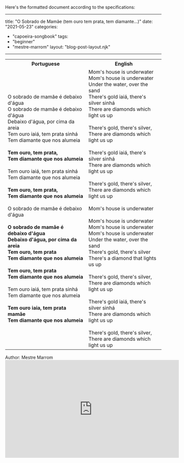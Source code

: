 Here's the formatted document according to the specifications:

---
title: "O Sobrado de Mamãe (tem ouro tem prata, tem diamante...)"
date: "2021-05-23"
categories: 
  - "capoeira-songbook"
tags: 
  - "beginner"
  - "mestre-marrom"
layout: "blog-post-layout.njk"
---

<table class="capoeira-table">
    <tr class="header-row">
        <th>Portuguese</th>
        <th>English</th>
    </tr>
    <tr>
        <td>O sobrado de mamãe é debaixo d'água<br>O sobrado de mamãe é debaixo d'água<br>Debaixo d'água, por cima da areia<br>Tem ouro iaiá, tem prata sinhá<br>Tem diamante que nos alumeia<br><br><strong>Tem ouro, tem prata,<br>Tem diamante que nos alumeia</strong><br><br>Tem ouro iaiá, tem prata sinhá<br>Tem diamante que nos alumeia<br><br><strong>Tem ouro, tem prata,<br>Tem diamante que nos alumeia</strong><br><br>O sobrado de mamãe é debaixo d'água<br><br><strong>O sobrado de mamãe é debaixo d'água<br>Debaixo d'água, por cima da areia<br>Tem ouro, tem prata<br>Tem diamante que nos alumeia</strong><br><br><strong>Tem ouro, tem prata<br>Tem diamante que nos alumeia</strong><br><br>Tem ouro iaiá, tem prata sinhá<br>Tem diamante que nos alumeia<br><br><strong>Tem ouro iaia, tem prata mamãe<br>Tem diamante que nos alumeia</strong></td>
        <td>Mom's house is underwater<br>Mom's house is underwater<br>Under the water, over the sand<br>There's gold iaiá, there's silver sinhá<br>There are diamonds which light us up<br><br>There's gold, there's silver,<br>There are diamonds which light us up<br><br>There's gold iaiá, there's silver sinhá<br>There are diamonds which light us up<br><br>There's gold, there's silver,<br>There are diamonds which light us up<br><br>Mom's house is underwater<br><br>Mom's house is underwater<br>Mom's house is underwater<br>Mom's house is underwater<br>Under the water, over the sand<br>There's gold, there's silver<br>There's a diamond that lights us up<br><br>There's gold, there's silver,<br>There are diamonds which light us up<br><br>There's gold iaiá, there's silver sinhá<br>There are diamonds which light us up<br><br>There's gold, there's silver,<br>There are diamonds which light us up</td>
    </tr>
</table>

<figcaption>
Author: Mestre Marrom
</figcaption>

<iframe width="560" height="315" src="https://www.youtube.com/embed/RStFUB7Ybro" title="YouTube video player" frameborder="0" allow="accelerometer; autoplay; clipboard-write; encrypted-media; gyroscope; picture-in-picture" allowfullscreen></iframe>